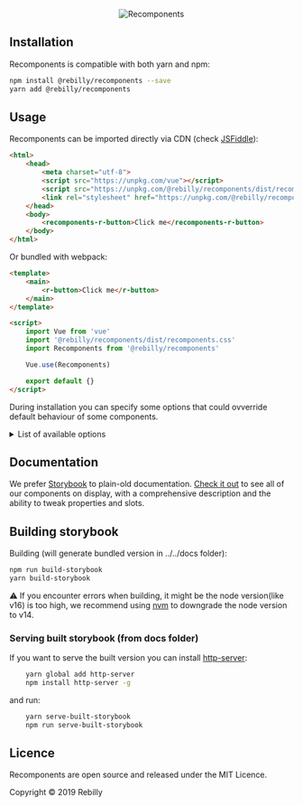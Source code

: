 <p align="center">
    <img alt="Recomponents" src="https://media.giphy.com/media/Up1Otz0EISNQcDGmlc/giphy.gif">
</p>

## Installation

Recomponents is compatible with both yarn and npm:

```bash
npm install @rebilly/recomponents --save
yarn add @rebilly/recomponents
```

## Usage

Recomponents can be imported directly via CDN (check [JSFiddle](https://jsfiddle.net/kjz0h3pb/)):

```html
<html>
    <head>
        <meta charset="utf-8">
        <script src="https://unpkg.com/vue"></script>
        <script src="https://unpkg.com/@rebilly/recomponents/dist/recomponents.js"></script>
        <link rel="stylesheet" href="https://unpkg.com/@rebilly/recomponents/dist/recomponents.css">
    </head>
    <body>
        <recomponents-r-button>Click me</recomponents-r-button>
    </body>
</html>
```

Or bundled with webpack:

```html
<template>
    <main>
        <r-button>Click me</r-button>
    </main>
</template>

<script>
    import Vue from 'vue'
    import '@rebilly/recomponents/dist/recomponents.css'
    import Recomponents from '@rebilly/recomponents'

    Vue.use(Recomponents)

    export default {}
</script>
```

During installation you can specify some options that could ovverride default behaviour of some components.

<details>
  <summary>List of available options</summary>

  * `ErrorHandler` - [Handler](src/common/helpers/default-error-handler.js) to convert any server / client error into user-friendly message that can be displayed via RToast
  * `allowToastCloseButton` - Add ability to close all RToast messages by default
</details>

## Documentation

We prefer [Storybook](https://storybook.js.org/) to plain-old documentation. [Check it out](https://recomponents.rebilly.com/) to see all of our components on display, with a comprehensive description and the ability to tweak properties and slots.

## Building storybook
Building (will generate bundled version in ../../docs folder):

```bash
npm run build-storybook
yarn build-storybook
```

⚠️ If you encounter errors when building, it might be the node version(like v16) is too high, we recommend using [nvm](https://github.com/nvm-sh/nvm) to downgrade the node version to v14.

### Serving built storybook (from docs folder)

If you want to serve the built version you can install [http-server](https://www.npmjs.com/package/http-server):

```bash
    yarn global add http-server
    npm install http-server -g
```

and run: 
```bash
    yarn serve-built-storybook
    npm run serve-built-storybook
```
## Licence

Recomponents are open source and released under the MIT Licence.

Copyright © 2019 Rebilly
